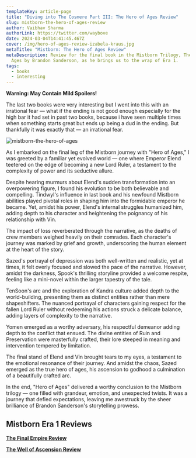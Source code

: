 ```yaml
---
templateKey: article-page
title: "Diving into The Cosmere Part III: The Hero of Ages Review"
slug: mistborn-the-hero-of-ages-review
author: Vaibhav Sharma
authorLink: https://twitter.com/waybove
date: 2024-03-04T14:41:45.467Z
cover: /img/hero-of-ages-review-izabela-kraus.jpg
metaTitle: "Mistborn: The Hero of Ages Review"
metaDescription: Review for the final book in the Mistborn Trilogy, The Hero of
  Ages by Brandon Sanderson, as he brings us to the wrap of Era 1.
tags:
  - books
  - interesting
---
```

**Warning: May Contain Mild Spoilers!**

The last two books were very interesting but I went into this with an irrational fear — what if the ending is not good enough especially for the high bar it had set in past two books, because i have seen multiple times when something starts great but ends up being a dud in the ending. But thankfully it was exactly that — an irrational fear.

![mistborn-the-hero-of-ages](/img/mistborn-the-hero-of-ages.jpg "Mistborn: The Hero of Ages")

As I embarked on the final leg of the Mistborn journey with "Hero of Ages," I was greeted by a familiar yet evolved world — one where Emperor Elend teetered on the edge of becoming a new Lord Ruler, a testament to the complexity of power and its seductive allure.

Despite hearing murmurs about Elend's sudden transformation into an overpowering figure, I found his evolution to be both believable and compelling. Tindwyl's influence in last book and his newfound Mistborn abilities played pivotal roles in shaping him into the formidable emperor he became. Yet, amidst his power, Elend's internal struggles humanized him, adding depth to his character and heightening the poignancy of his relationship with Vin.

The impact of loss reverberated through the narrative, as the deaths of crew members weighed heavily on their comrades. Each character's journey was marked by grief and growth, underscoring the human element at the heart of the story.

Sazed's portrayal of depression was both well-written and realistic, yet at times, it felt overly focused and slowed the pace of the narrative. However, amidst the darkness, Spook's thrilling storyline provided a welcome respite, feeling like a mini-novel within the larger tapestry of the tale.

TenSoon's arc and the exploration of Kandra culture added depth to the world-building, presenting them as distinct entities rather than mere shapeshifters. The nuanced portrayal of characters gaining respect for the fallen Lord Ruler without redeeming his actions struck a delicate balance, adding layers of complexity to the narrative.

Yomen emerged as a worthy adversary, his respectful demeanor adding depth to the conflict that ensued. The divine entities of Ruin and Preservation were masterfully crafted, their lore steeped in meaning and intervention tempered by limitation.

The final stand of Elend and Vin brought tears to my eyes, a testament to the emotional resonance of their journey. And amidst the chaos, Sazed emerged as the true hero of ages, his ascension to godhood a culmination of a beautifully crafted arc.

In the end, "Hero of Ages" delivered a worthy conclusion to the Mistborn trilogy — one filled with grandeur, emotion, and unexpected twists. It was a journey that defied expectations, leaving me awestruck by the sheer brilliance of Brandon Sanderson's storytelling prowess.

## Mistborn Era 1 Reviews

**[The Final Empire Review](https://theleakycauldronblog.com/blog/mistborn-the-final-empire-review/)**

**[The Well of Ascension Review](https://theleakycauldronblog.com/blog/mistborn-the-well-of-ascension-review/)**